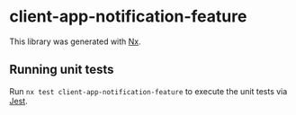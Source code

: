 # client-app-notification-feature

This library was generated with [Nx](https://nx.dev).

## Running unit tests

Run `nx test client-app-notification-feature` to execute the unit tests via [Jest](https://jestjs.io).
